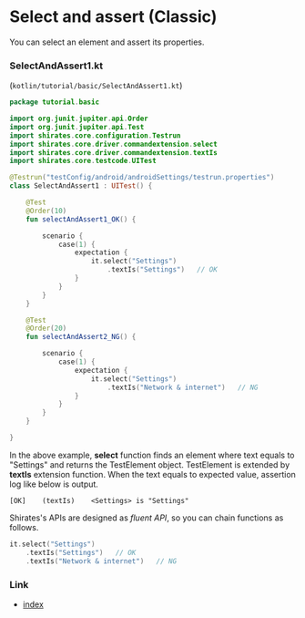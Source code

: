 # Select and assert (Classic)

You can select an element and assert its properties.

### SelectAndAssert1.kt

(`kotlin/tutorial/basic/SelectAndAssert1.kt`)

```kotlin
package tutorial.basic

import org.junit.jupiter.api.Order
import org.junit.jupiter.api.Test
import shirates.core.configuration.Testrun
import shirates.core.driver.commandextension.select
import shirates.core.driver.commandextension.textIs
import shirates.core.testcode.UITest

@Testrun("testConfig/android/androidSettings/testrun.properties")
class SelectAndAssert1 : UITest() {

    @Test
    @Order(10)
    fun selectAndAssert1_OK() {

        scenario {
            case(1) {
                expectation {
                    it.select("Settings")
                        .textIs("Settings")   // OK
                }
            }
        }
    }

    @Test
    @Order(20)
    fun selectAndAssert2_NG() {

        scenario {
            case(1) {
                expectation {
                    it.select("Settings")
                        .textIs("Network & internet")   // NG
                }
            }
        }
    }

}
```

In the above example, **select** function finds an element where text equals to "Settings"
and returns the TestElement object. TestElement is extended by **textIs** extension function. When the text equals to
expected value, assertion log like below is output.

```
[OK]	(textIs)	<Settings> is "Settings"
```

Shirates's APIs are designed as _fluent API_, so you can chain functions as follows.

```kotlin
it.select("Settings")
    .textIs("Settings")   // OK
    .textIs("Network & internet")   // NG
```

### Link

- [index](../../index.md)
